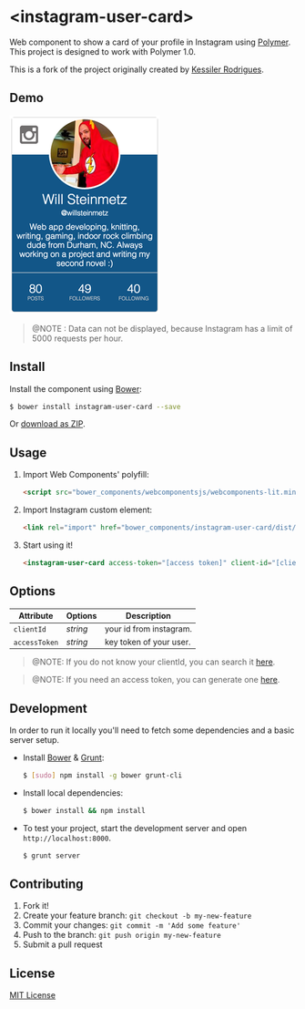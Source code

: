 # &lt;instagram-user-card&gt;

Web component to show a card of your profile in Instagram using [Polymer](http://polymer-project.org). This project is designed to work with Polymer 1.0.

This is a fork of the project originally created by [Kessiler Rodrigues](https://github.com/kessiler).


## Demo

![Example](card-example.png)

> @NOTE : Data can not be displayed, because Instagram has a limit of 5000 requests per hour.

<!-- [Check it live!](http://kessiler.github.io/instagram-card) -->

## Install

Install the component using [Bower](http://bower.io/):

```sh
$ bower install instagram-user-card --save
```

Or [download as ZIP](https://github.com/willsteinmetz/instagram-user-card/archive/master.zip).

## Usage

1. Import Web Components' polyfill:

    ```html
    <script src="bower_components/webcomponentsjs/webcomponents-lit.min.js"></script>
    ```

2. Import Instagram custom element:

    ```html
    <link rel="import" href="bower_components/instagram-user-card/dist/instagram-user-card.html">
    ```

3. Start using it!

    ```html
    <instagram-user-card access-token="[access token]" client-id="[client id]"></instagram-user-card>
    ```


## Options

Attribute     | Options     | Description
---           | ---         | ---
`clientId`    | *string*    | your id from instagram.
`accessToken` | *string*    | key token of your user.

> @NOTE: If you do not know your clientId, you can search it [here](http://jelled.com/instagram/lookup-user-id).

> @NOTE: If you need an access token, you can generate one [here](http://instagram.pixelunion.net/).


## Development

In order to run it locally you'll need to fetch some dependencies and a basic server setup.

* Install [Bower](http://bower.io/) & [Grunt](http://gruntjs.com/):

    ```sh
    $ [sudo] npm install -g bower grunt-cli
    ```

* Install local dependencies:

    ```sh
    $ bower install && npm install
    ```

* To test your project, start the development server and open `http://localhost:8000`.

    ```sh
    $ grunt server
    ```

## Contributing

1. Fork it!
2. Create your feature branch: `git checkout -b my-new-feature`
3. Commit your changes: `git commit -m 'Add some feature'`
4. Push to the branch: `git push origin my-new-feature`
5. Submit a pull request

## License

[MIT License](http://opensource.org/licenses/MIT)
